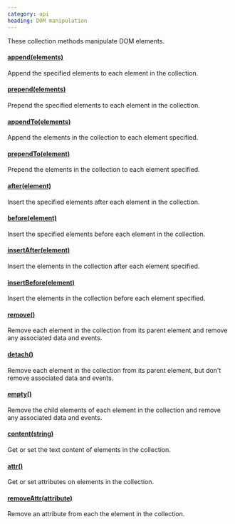 ```yaml
--- 
category: api
heading: DOM manipulation
---
```


These collection methods manipulate DOM elements.

#### [append(elements)](/api/append/)

Append the specified elements to each element in the collection.

#### [prepend(elements)](/api/prepend/)

Prepend the specified elements to each element in the collection.

#### [appendTo(elements)](/api/appendTo/)

Append the elements in the collection to each element specified.

#### [prependTo(element)](/api/prependTo/)

Prepend the elements in the collection to each element specified.

#### [after(element)](/api/after/)

Insert the specified elements after each element in the collection.

#### [before(element)](/api/before/)

Insert the specified elements before each element in the collection.

#### [insertAfter(element)](/api/insertAfter/)

Insert the elements in the collection after each element specified.

#### [insertBefore(element)](/api/insertBefore/)

Insert the elements in the collection before each element specified.

#### [remove()](/api/remove/)

Remove each element in the collection from its parent element and remove any associated data and events.

#### [detach()](/api/detach/)

Remove each element in the collection from its parent element, but don't remove associated data and events.

#### [empty()](/api/empty/)

Remove the child elements of each element in the collection and remove any associated data and events.

#### [content(string)](/api/content/)

Get or set the text content of elements in the collection.

#### [attr()](/api/attr/)

Get or set attributes on elements in the collection.

#### [removeAttr(attribute)](/api/removeAttr/)

Remove an attribute from each the element in the collection.
